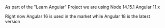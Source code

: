 As part of the "Learn Angular" Project
we are using
Node 14.15.1
Angular 11.x 

Right now Angular 16  is used in the market while Angular 18 is the latest version


